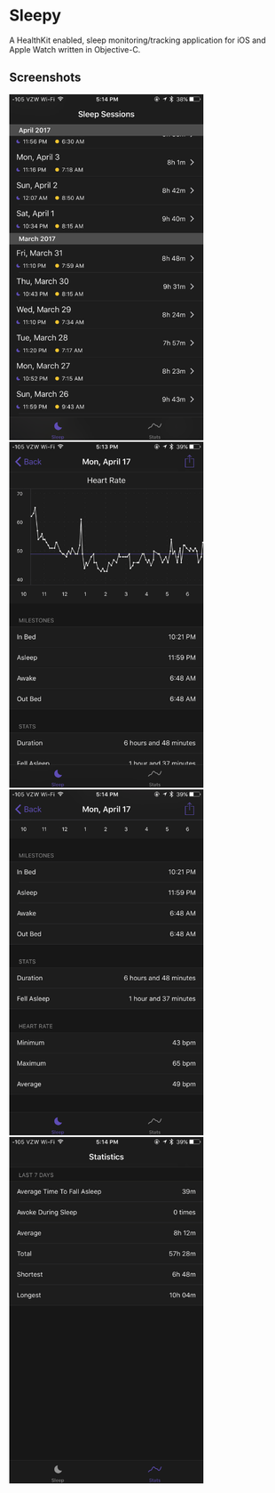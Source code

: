 # Sleepy

A HealthKit enabled, sleep monitoring/tracking application for iOS and Apple Watch written in Objective-C.

## Screenshots
<img src="/Screenshots/1_main.png" width="350">
<img src="/Screenshots/2_details.png" width="350">
<img src="/Screenshots/3_details.png" width="350">
<img src="/Screenshots/4_stats.png" width="350">
